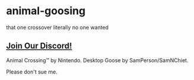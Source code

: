 # animal-goosing
that one crossover literally no one wanted
## [Join Our Discord!](https://discord.gg/W4kTbaV)

Animal Crossing™ by Nintendo.
Desktop Goose by SamPerson/SamNChiet.

Please don't sue me.
